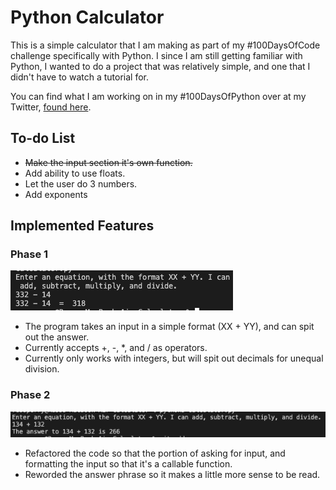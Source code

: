 # Python Calculator
This is a simple calculator that I am making as part of my #100DaysOfCode challenge specifically with Python. I since I am still getting familiar with Python, I wanted to do a project that was relatively simple, and one that I didn't have to watch a tutorial for.

You can find what I am working on in my #100DaysOfPython over at my Twitter, [found here](https://twitter.com/russintech/status/1687943560409038848?s=20).

## To-do List
- ~~Make the input section it's own function.~~
- Add ability to use floats.
- Let the user do 3 numbers.
- Add exponents

## Implemented Features
### Phase 1
![](Images/Phase1_Example.png) </br>
- The program takes an input in a simple format (XX + YY), and can spit out the answer.
- Currently accepts +, -, *, and / as operators.
- Currently only works with integers, but will spit out decimals for unequal division. 

### Phase 2
![](Images/Phase2_Example.png) </br>
- Refactored the code so that the portion of asking for input, and formatting the input so that it's a callable function.
- Reworded the answer phrase so it makes a little more sense to be read.